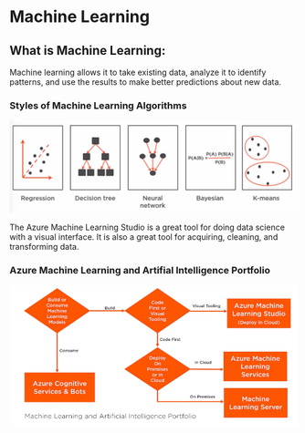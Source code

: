 # Machine Learning

## What is Machine Learning:
Machine learning allows it to take existing data, analyze it to identify patterns, and use the results to make better predictions about new data.

### Styles of Machine Learning Algorithms
![img text](https://github.com/milindchavan12/AzMLStudio/blob/master/Examples.png)

The Azure Machine Learning Studio is a great tool for doing data science with a visual interface. It is also a great tool for acquiring, cleaning, and transforming data.

### Azure Machine Learning and Artifial Intelligence Portfolio
![img text](https://github.com/milindchavan12/AzMLStudio/blob/master/azml-portfolio.png)
